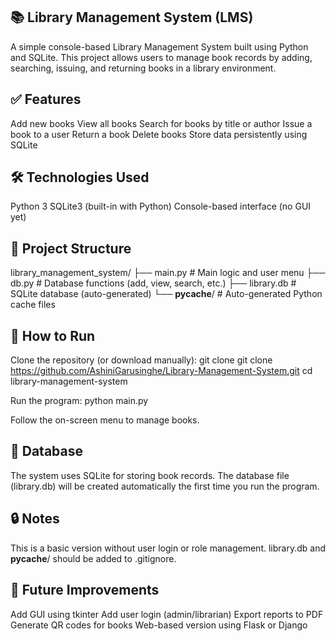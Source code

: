 ## 📚 Library Management System (LMS)
A simple console-based Library Management System built using Python and SQLite. This project allows users to manage book records by adding, searching, issuing, and returning books in a library environment.

## ✅ Features
Add new books
View all books
Search for books by title or author
Issue a book to a user
Return a book
Delete books
Store data persistently using SQLite

## 🛠️ Technologies Used
Python 3
SQLite3 (built-in with Python)
Console-based interface (no GUI yet)

## 📂 Project Structure
library_management_system/
├── main.py         # Main logic and user menu
├── db.py           # Database functions (add, view, search, etc.)
├── library.db      # SQLite database (auto-generated)
└── __pycache__/    # Auto-generated Python cache files

## 🚀 How to Run
Clone the repository (or download manually):
  git clone git clone https://github.com/AshiniGarusinghe/Library-Management-System.git
  cd library-management-system

Run the program:
  python main.py
  
Follow the on-screen menu to manage books.

## 💾 Database
The system uses SQLite for storing book records. The database file (library.db) will be created automatically the first time you run the program.

## 🔒 Notes
This is a basic version without user login or role management.
  library.db and __pycache__/ should be added to .gitignore.

## 📌 Future Improvements
Add GUI using tkinter
Add user login (admin/librarian)
Export reports to PDF
Generate QR codes for books
Web-based version using Flask or Django


